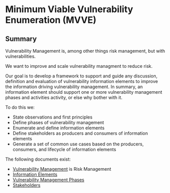 # Minimum Viable Vulnerability Enumeration (MVVE)

## Summary

Vulnerability Management is, among other things risk management, but with vulnerabilities.

We want to improve and scale vulnerability managment to reduce risk.

Our goal is to develop a framework to support and guide any discussion, definition and evaluation of vulnerability information elements to improve the information driving vulnerability management. In summary, an information element should support one or more vulnerability management phases and activities activity, or else why bother with it.

To do this we:

* State observations and first principles
* Define phases of vulnerability management
* Enumerate and define information elements
* Define stakeholders as producers and consumers of information elements
* Generate a set of common use cases based on the producers, consumers, and lifecycle of information elements

The following documents exist:

* [Vulnerability Management](vulnerability_management.md) is Risk Management
* [Information Elements](information_elements.md)
* [Vulnerability Management Phases](phases.md)
* [Stakeholders](stakeholders.md)
